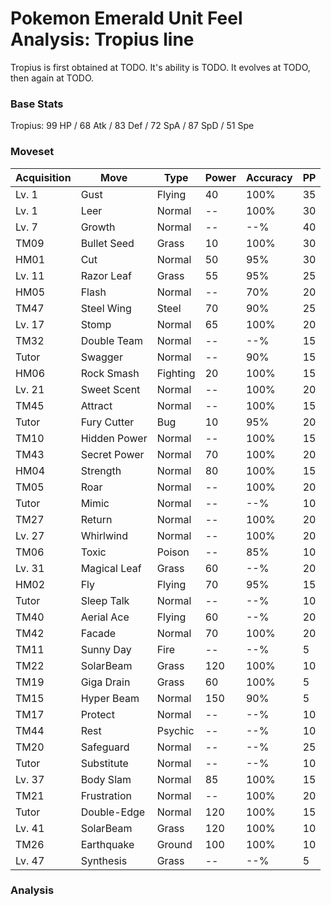 # Pokemon Emerald Unit Feel Analysis: Tropius line

Tropius is first obtained at TODO. It's ability is TODO. It evolves at TODO, then again at TODO.

### Base Stats

Tropius: 99 HP / 68 Atk / 83 Def / 72 SpA / 87 SpD / 51 Spe

### Moveset

|Acquisition|Move        |Type    |Power|Accuracy|PP |
|---        |---         |---     |---  |---     |---|
|Lv. 1      |Gust        |Flying  |40   |100%    |35 |
|Lv. 1      |Leer        |Normal  |--   |100%    |30 |
|Lv. 7      |Growth      |Normal  |--   |--%     |40 |
|TM09       |Bullet Seed |Grass   |10   |100%    |30 |
|HM01       |Cut         |Normal  |50   |95%     |30 |
|Lv. 11     |Razor Leaf  |Grass   |55   |95%     |25 |
|HM05       |Flash       |Normal  |--   |70%     |20 |
|TM47       |Steel Wing  |Steel   |70   |90%     |25 |
|Lv. 17     |Stomp       |Normal  |65   |100%    |20 |
|TM32       |Double Team |Normal  |--   |--%     |15 |
|Tutor      |Swagger     |Normal  |--   |90%     |15 |
|HM06       |Rock Smash  |Fighting|20   |100%    |15 |
|Lv. 21     |Sweet Scent |Normal  |--   |100%    |20 |
|TM45       |Attract     |Normal  |--   |100%    |15 |
|Tutor      |Fury Cutter |Bug     |10   |95%     |20 |
|TM10       |Hidden Power|Normal  |--   |100%    |15 |
|TM43       |Secret Power|Normal  |70   |100%    |20 |
|HM04       |Strength    |Normal  |80   |100%    |15 |
|TM05       |Roar        |Normal  |--   |100%    |20 |
|Tutor      |Mimic       |Normal  |--   |--%     |10 |
|TM27       |Return      |Normal  |--   |100%    |20 |
|Lv. 27     |Whirlwind   |Normal  |--   |100%    |20 |
|TM06       |Toxic       |Poison  |--   |85%     |10 |
|Lv. 31     |Magical Leaf|Grass   |60   |--%     |20 |
|HM02       |Fly         |Flying  |70   |95%     |15 |
|Tutor      |Sleep Talk  |Normal  |--   |--%     |10 |
|TM40       |Aerial Ace  |Flying  |60   |--%     |20 |
|TM42       |Facade      |Normal  |70   |100%    |20 |
|TM11       |Sunny Day   |Fire    |--   |--%     |5  |
|TM22       |SolarBeam   |Grass   |120  |100%    |10 |
|TM19       |Giga Drain  |Grass   |60   |100%    |5  |
|TM15       |Hyper Beam  |Normal  |150  |90%     |5  |
|TM17       |Protect     |Normal  |--   |--%     |10 |
|TM44       |Rest        |Psychic |--   |--%     |10 |
|TM20       |Safeguard   |Normal  |--   |--%     |25 |
|Tutor      |Substitute  |Normal  |--   |--%     |10 |
|Lv. 37     |Body Slam   |Normal  |85   |100%    |15 |
|TM21       |Frustration |Normal  |--   |100%    |20 |
|Tutor      |Double-Edge |Normal  |120  |100%    |15 |
|Lv. 41     |SolarBeam   |Grass   |120  |100%    |10 |
|TM26       |Earthquake  |Ground  |100  |100%    |10 |
|Lv. 47     |Synthesis   |Grass   |--   |--%     |5  |

### Analysis
